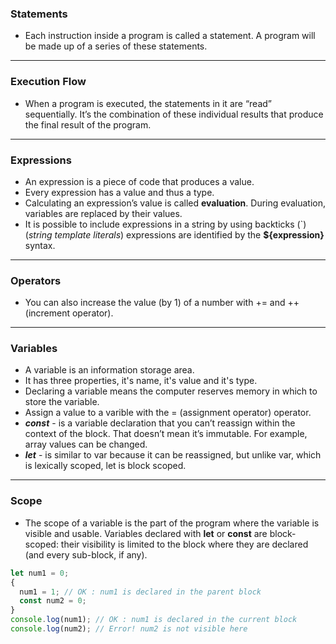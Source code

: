 ### Statements

- Each instruction inside a program is called a statement. A program will be made up of a series of these statements.

<hr>

### Execution Flow

- When a program is executed, the statements in it are “read” sequentially. It’s the combination of these individual results that produce the final result of the program.

<hr>

### Expressions

- An expression is a piece of code that produces a value.
- Every expression has a value and thus a type.
- Calculating an expression’s value is called **evaluation**. During evaluation, variables are replaced by their values.
- It is possible to include expressions in a string by using backticks (`) (_string template literals_) expressions are identified by the **\${expression}** syntax.

<hr>

### Operators

- You can also increase the value (by 1) of a number with += and ++ (increment operator).

<hr>

### Variables

- A variable is an information storage area.
- It has three properties, it's name, it's value and it's type.
- Declaring a variable means the computer reserves memory in which to store the variable.
- Assign a value to a varible with the = (assignment operator) operator.
- **_const_** - is a variable declaration that you can’t reassign within the context of the block. That doesn’t mean it’s immutable. For example, array values can be changed.
- **_let_** - is similar to var because it can be reassigned, but unlike var, which is lexically scoped, let is block scoped.

<hr>

### Scope

- The scope of a variable is the part of the program where the variable is visible and usable. Variables declared with **let** or **const** are block-scoped: their visibility is limited to the block where they are declared (and every sub-block, if any).

```JAVASCRIPT
let num1 = 0;
{
  num1 = 1; // OK : num1 is declared in the parent block
  const num2 = 0;
}
console.log(num1); // OK : num1 is declared in the current block
console.log(num2); // Error! num2 is not visible here
```
